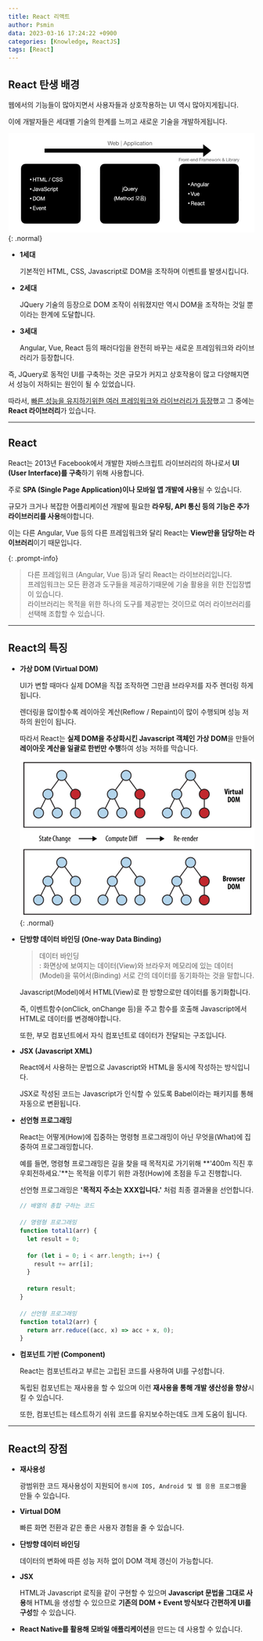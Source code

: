 ```yaml
---
title: React 리액트
author: Psmin
data: 2023-03-16 17:24:22 +0900
categories: [Knowledge, ReactJS]
tags: [React]
---
```


## React 탄생 배경

웹에서의 기능들이 많아지면서 사용자들과 상호작용하는 UI 역시 많아지게됩니다.

이에 개발자들은 세대별 기술의 한계를 느끼고 새로운 기술을 개발하게됩니다.

![Web-Application](/assets/img/web-application.png){: .normal}

- **1세대**

  기본적인 HTML, CSS, Javascript로 DOM을 조작하며 이벤트를 발생시킵니다.

- **2세대**

  JQuery 기술의 등장으로 DOM 조작이 쉬워졌지만 역시 DOM을 조작하는 것일 뿐이라는 한계에 도달합니다.

- **3세대**

  Angular, Vue, React 등의 패러다임을 완전히 바꾸는 새로운 프레임워크와 라이브러리가 등장합니다.

즉, JQuery로 동적인 UI를 구축하는 것은 규모가 커지고 상호작용이 많고 다양해지면서 성능이 저하되는 원인이 될 수 있었습니다.

따라서, <u>빠른 성능을 유지하기위한 여러 프레임워크와 라이브러리가 등장</u>했고 그 중에는 **React 라이브러리**가 있습니다.

---

## React

React는 2013년 Facebook에서 개발한 자바스크립트 라이브러리의 하나로서 **UI (User Interface)를 구축**하기 위해 사용합니다.

주로 **SPA (Single Page Application)이나 모바일 앱 개발에 사용**될 수 있습니다.

규모가 크거나 복잡한 어플리케이션 개발에 필요한 **라우팅, API 통신 등의 기능은 추가 라이브러리를 사용**해야합니다.

이는 다른 Angular, Vue 등의 다른 프레임워크와 달리 React는 **View만을 담당하는 라이브러리**이기 때문입니다.

{: .prompt-info}

> 다른 프레임워크 (Angular, Vue 등)과 달리 React는 라이브러리입니다.  
> 프레임워크는 모든 환경과 도구들을 제공하기때문에 기술 활용을 위한 진입장볍이 있습니다.  
> 라이브러리는 목적을 위한 하나의 도구를 제공받는 것이므로 여러 라이브러리를 선택해 조합할 수 있습니다.

---

## React의 특징

- **가상 DOM (Virtual DOM)**

  UI가 변할 때마다 실제 DOM을 직접 조작하면 그만큼 브라우저를 자주 렌더링 하게됩니다.

  렌더링을 많이할수록 레이아웃 계산(Reflow / Repaint)이 많이 수행되며 성능 저하의 원인이 됩니다.

  따라서 React는 **실제 DOM을 추상화시킨 Javascript 객체인 가상 DOM**을 만들어 **레이아웃 계산을 일괄로 한번만 수행**하여 성능 저하를 막습니다.

  ![virtual-dom](/assets/img/virtual-dom.png){: .normal}

- **단방향 데이터 바인딩 (One-way Data Binding)**

  > 데이터 바인딩  
  > : 화면상에 보여지는 데이터(View)와 브라우저 메모리에 있는 데이터(Model)을 묶어서(Binding) 서로 간의 데이터를 동기화하는 것을 말합니다.

  Javascript(Model)에서 HTML(View)로 한 방향으로만 데이터를 동기화합니다.

  즉, 이벤트함수(onClick, onChange 등)을 주고 함수를 호출해 Javascript에서 HTML로 데이터를 변경해야합니다.

  또한, 부모 컴포넌트에서 자식 컴포넌트로 데이터가 전달되는 구조입니다.

- **JSX (Javascript XML)**

  React에서 사용하는 문법으로 Javascript와 HTML을 동시에 작성하는 방식입니다.

  JSX로 작성된 코드는 Javascript가 인식할 수 있도록 Babel이라는 패키지를 통해 자동으로 변환됩니다.

- **선언형 프로그래밍**

  React는 어떻게(How)에 집중하는 명령형 프로그래밍이 아닌 무엇을(What)에 집중하여 프로그래밍합니다.

  예를 들면, 명령형 프로그래밍은 길을 찾을 때 목적지로 가기위해 **'400m 직진 후 우회전하세요.'**는 목적을 이루기 위한 과정(How)에 초점을 두고 진행합니다.

  선언형 프로그래밍은 **'목적지 주소는 XXX입니다.'** 처럼 최종 결과물을 선언합니다.

  ```js
  // 배열의 총합 구하는 코드

  // 명령형 프로그래밍
  function total1(arr) {
    let result = 0;

    for (let i = 0; i < arr.length; i++) {
      result += arr[i];
    }

    return result;
  }

  // 선언형 프로그래밍
  function total2(arr) {
    return arr.reduce((acc, x) => acc + x, 0);
  }
  ```

- **컴포넌트 기반 (Component)**

  React는 컴포넌트라고 부르는 고립된 코드를 사용하여 UI를 구성합니다.

  독립된 컴포넌트는 재사용을 할 수 있으며 이런 **재사용을 통해 개발 생산성을 향상**시킬 수 있습니다.

  또한, 컴포넌트는 테스트하기 쉬워 코드를 유지보수하는데도 크게 도움이 됩니다.

---

## React의 장점

- **재사용성**

  광범위한 코드 재사용성이 지원되어 `동시에 IOS, Android 및 웹 응용 프로그램`을 만들 수 있습니다.

- **Virtual DOM**

  빠른 화면 전환과 같은 좋은 사용자 경험을 줄 수 있습니다.

- **단방향 데이터 바인딩**

  데이터의 변화에 따른 성능 저하 없이 DOM 객체 갱신이 가능합니다.

- **JSX**

  HTML과 Javascript 로직을 같이 구현할 수 있으며 **Javascript 문법을 그대로 사용**해 HTML을 생성할 수 있으므로 **기존의 DOM + Event 방식보다 간편하게 UI를 구성**할 수 있습니다.

- **React Native를 활용해 모바일 애플리케이션**을 만드는 데 사용할 수 있습니다.
